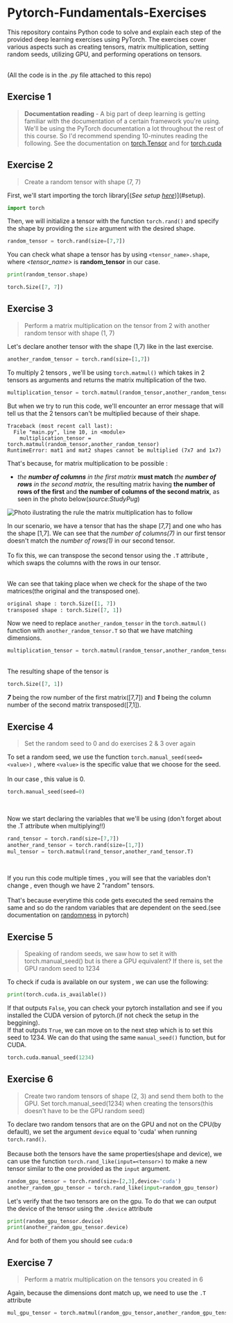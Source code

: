 # Pytorch-Fundamentals-Exercises

This repository contains Python code to solve and explain each step of the provided deep learning exercises using PyTorch. The exercises cover various aspects such as creating tensors, matrix multiplication, setting random seeds, utilizing GPU, and performing operations on tensors.

<br>
(All the code is in the .py file attached to this repo)

## Exercise 1
> **Documentation reading** - A big part of deep learning is getting familiar with the documentation of a certain framework you're using. We'll be using the PyTorch documentation a lot throughout the rest of this course. So I'd recommend spending 10-minutes reading the following. See the documentation on [torch.Tensor](https://pytorch.org/docs/stable/tensors.html#torch-tensor) and for [torch.cuda](https://pytorch.org/docs/master/notes/cuda.html#cuda-semantics)

## Exercise 2
> Create a random tensor with shape (7, 7)

First, we'll start importing the torch library[(_See setup [here](https://pytorch.org/get-started/locally/)_)](#setup).
```python 
import torch
```
Then, we will initialize a tensor with the function `torch.rand()` and specify the shape by providing the `size` argument with the desired shape.

```python
random_tensor = torch.rand(size=[7,7])
```

You can check what shape a tensor has by using `<tensor_name>.shape`, where _<tensor_name>_ is **random_tensor** in our case.

```python
print(random_tensor.shape)
```
```python
torch.Size([7, 7])
```


## Exercise 3
> Perform a matrix multiplication on the tensor from 2 with another random tensor with shape (1, 7)

Let's declare another tensor with the shape (1,7) like in the last exercise.

```python
another_random_tensor = torch.rand(size=[1,7])
```

To multiply 2 tensors , we'll be using `torch.matmul()` which takes in 2 tensors as arguments and returns the matrix multiplication of the two.

```python
multiplication_tensor = torch.matmul(random_tensor,another_random_tensor)
```
But when we try to run this code, we'll encounter an error message that will tell us that the 2 tensors can't be multiplied because of their shape.
```
Traceback (most recent call last):
  File "main.py", line 10, in <module>
    multiplication_tensor = torch.matmul(random_tensor,another_random_tensor)
RuntimeError: mat1 and mat2 shapes cannot be multiplied (7x7 and 1x7)
```

That's because, for matrix multiplication to be possible :
+ _the **number of columns** in the first matrix_ **must match** _the **number of rows** in the second matrix_, the resulting matrix having **the number of rows of the first** and **the number of columns of the second matrix**, as seen in the photo below(_source:StudyPug_)

![Photo ilustrating the rule the matrix multiplication has to follow](https://dmn92m25mtw4z.cloudfront.net/img_set/la-1-4-x-1-article/v1/la-1-4-x-1-article-878w.png)

In our scenario, we have a tensor that has the shape [7,7] and one who has the shape [1,7]. We can see that the _number of columns(7)_ in our first tensor doesn't match the _number of rows(1)_ in our second tensor.<br><br>
To fix this, we can transpose the second tensor using the `.T` attribute , which swaps the columns with the rows in our tensor.<br><br>

We can see that taking place when we check for the shape of the two matrices(the original and the transposed one).

```python
original shape : torch.Size([1, 7])
transposed shape : torch.Size([7, 1])
```

Now we need to replace `another_random_tensor` in the `torch.matmul()` function with `another_random_tensor.T` so that we have matching dimensions.

```python
multiplication_tensor = torch.matmul(random_tensor,another_random_tensor)
```

<br> The resulting shape of the tensor is
```python
torch.Size([7, 1])
```
***7*** being the row number of the first matrix([7,7]) and ***1*** being the column number of the second matrix transposed([7,1]).

## Exercise 4
> Set the random seed to 0 and do exercises 2 & 3 over again

To set a random seed, we use the function `torch.manual_seed(seed=<value>)` , where `<value>` is the specific value that we choose for the seed.
<br><br>
In our case , this value is 0.

```python
torch.manual_seed(seed=0)
```
<br>

Now we start declaring the variables that we'll be using (don't forget about the .T attribute when multiplying!!)

```python
rand_tensor = torch.rand(size=[7,7])
another_rand_tensor = torch.rand(size=[1,7])
mul_tensor = torch.matmul(rand_tensor,another_rand_tensor.T)
```
<br>

If you run this code multiple times , you will see that the variables don't change , even though we have 2 "random" tensors.
<br><br>
That's because everytime this code gets executed the seed remains the same and so do the random variables that are dependent on the seed.(see documentation on [randomness](https://pytorch.org/docs/stable/notes/randomness.html) in pytorch)

## Exercise 5
> Speaking of random seeds, we saw how to set it with torch.manual_seed() but is there a GPU equivalent? If there is, set the GPU random seed to 1234

To check if cuda is available on our system , we can use the following:

```python
print(torch.cuda.is_available())
```
If that outputs `False`, you can check your pytorch installation and see if you installed the CUDA version of pytorch.(if not check the setup in the beggining).
<br>
If that outputs `True`, we can move on to the next step which is to set this seed to 1234. We can do that using the same `manual_seed()` function, but for CUDA.
```python
torch.cuda.manual_seed(1234)
```
## Exercise 6
> Create two random tensors of shape (2, 3) and send them both to the GPU. Set torch.manual_seed(1234) when creating the tensors(this doesn't have to be the GPU random seed)

To declare two random tensors that are on the GPU and not on the CPU(by default), we set the argument `device` equal to 'cuda' when running `torch.rand()`.
<br><br>
Because both the tensors have the same properties(shape and device), we can use the function `torch.rand_like(input=<tensor>)` to make a new tensor similar to the one provided as the `input` argument.

```python
random_gpu_tensor = torch.rand(size=[2,3],device='cuda')
another_random_gpu_tensor = torch.rand_like(input=random_gpu_tensor)
```

Let's verify that the two tensors are on the gpu. To do that we can output the device of the tensor using the `.device` attribute
```python
print(random_gpu_tensor.device)
print(another_random_gpu_tensor.device)
```
And for both of them you should see `cuda:0`

## Exercise 7
> Perform a matrix multiplication on the tensors you created in 6

Again, because the dimensions dont match up, we need to use the `.T` attribute

```python
mul_gpu_tensor = torch.matmul(random_gpu_tensor,another_random_gpu_tensor.T)
```





